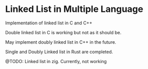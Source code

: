 # Linked List in Multiple Language

Implementation of linked list in C and C++

Double linked list in C is working but not as it should be.

May implement doubly linked list in C++ in the future.

Single and Doubly Linked list in Rust are completed.

@TODO: Linked list in zig. Currently, not working
